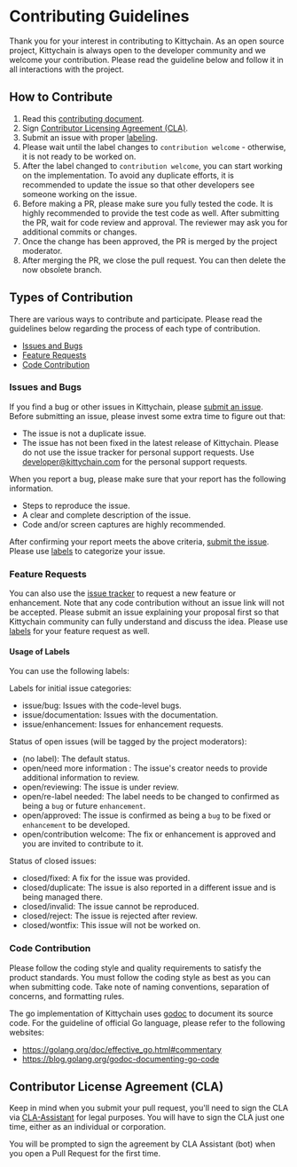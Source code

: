 # Contributing Guidelines

Thank you for your interest in contributing to Kittychain. As an open source project, Kittychain is always open to the developer community and we welcome your contribution. Please read the guideline below and follow it in all interactions with the project.

## How to Contribute

1. Read this [contributing document](./CONTRIBUTING.md).
2. Sign [Contributor Licensing Agreement (CLA)](#contributor-license-agreement-cla).
3. Submit an issue with proper [labeling](#usage-of-labels).
4. Please wait until the label changes to `contribution welcome` - otherwise, it is not ready to be worked on.
5. After the label changed to `contribution welcome`, you can start working on the implementation. To avoid any duplicate efforts, it is recommended to update the issue so that other developers see someone working on the issue.
6. Before making a PR, please make sure you fully tested the code. It is highly recommended to provide the test code as well. After submitting the PR, wait for code review and approval. The reviewer may ask you for additional commits or changes.
7. Once the change has been approved, the PR is merged by the project moderator.
8. After merging the PR, we close the pull request. You can then delete the now obsolete branch.

## Types of Contribution
There are various ways to contribute and participate. Please read the guidelines below regarding the process of each type of contribution.

-   [Issues and Bugs](#issues-and-bugs)
-   [Feature Requests](#feature-requests)
-   [Code Contribution](#code-contribution)

### Issues and Bugs

If you find a bug or other issues in Kittychain, please [submit an issue](https://github.com/kittychain/kittychain/issues). Before submitting an issue, please invest some extra time to figure out that:

- The issue is not a duplicate issue.
- The issue has not been fixed in the latest release of Kittychain.
Please do not use the issue tracker for personal support requests. Use developer@kittychain.com for the personal support requests.

When you report a bug, please make sure that your report has the following information.
- Steps to reproduce the issue.
- A clear and complete description of the issue.
- Code and/or screen captures are highly recommended.

After confirming your report meets the above criteria, [submit the issue](https://github.com/kittychain/kittychain/issues). Please use [labels](#usage-of-labels) to categorize your issue.

### Feature Requests

You can also use the [issue tracker](https://github.com/kittychain/kittychain/issues) to request a new feature or enhancement. Note that any code contribution without an issue link will not be accepted. Please submit an issue explaining your proposal first so that Kittychain community can fully understand and discuss the idea. Please use [labels](#usage-of-labels) for your feature request as well.

#### Usage of Labels

You can use the following labels:

Labels for initial issue categories:

- issue/bug: Issues with the code-level bugs.
- issue/documentation: Issues with the documentation.
- issue/enhancement: Issues for enhancement requests.

Status of open issues (will be tagged by the project moderators):

- (no label): The default status.
- open/need more information : The issue's creator needs to provide additional information to review.
- open/reviewing: The issue is under review.
- open/re-label needed: The label needs to be changed to confirmed as being a `bug` or future `enhancement`.
- open/approved: The issue is confirmed as being a `bug` to be fixed or `enhancement` to be developed.
- open/contribution welcome: The fix or enhancement is approved and you are invited to contribute to it.

Status of closed issues:

- closed/fixed: A fix for the issue was provided.
- closed/duplicate: The issue is also reported in a different issue and is being managed there.
- closed/invalid: The issue cannot be reproduced.
- closed/reject: The issue is rejected after review.
- closed/wontfix: This issue will not be worked on.

### Code Contribution

Please follow the coding style and quality requirements to satisfy the product standards. You must follow the coding style as best as you can when submitting code. Take note of naming conventions, separation of concerns, and formatting rules.

The go implementation of Kittychain uses [godoc](https://godoc.org/golang.org/x/tools/cmd/godoc)
to document its source code. For the guideline of official Go language, please
refer to the following websites:
- https://golang.org/doc/effective_go.html#commentary
- https://blog.golang.org/godoc-documenting-go-code

## Contributor License Agreement (CLA)

Keep in mind when you submit your pull request, you'll need to sign the CLA via [CLA-Assistant](https://cla-assistant.io/kittychain/kittychain) for legal purposes. You will have to sign the CLA just one time, either as an individual or corporation.

You will be prompted to sign the agreement by CLA Assistant (bot) when you open a Pull Request for the first time.
